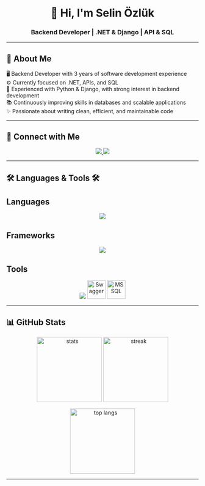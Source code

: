 <h1 align="center">👋 Hi, I'm Selin Özlük</h1>
<h3 align="center">Backend Developer | .NET & Django | API & SQL</h3>

---

## 🚀 About Me  
🖥️ Backend Developer with 3 years of software development experience  
⚙️ Currently focused on .NET, APIs, and SQL  
🐍 Experienced with Python & Django, with strong interest in backend development  
📚 Continuously improving skills in databases and scalable applications  
✨ Passionate about writing clean, efficient, and maintainable code  

---
## 🔗 Connect with Me

<div align="center"> 
  <a href="mailto:selinnozlukk@gmail.com">
    <img src="https://img.shields.io/badge/Gmail-333333?style=for-the-badge&logo=gmail&logoColor=red" />
  </a>
  <a href="https://www.linkedin.com/in/selinozluk/" target="_blank">
    <img src="https://img.shields.io/badge/LinkedIn-0077B5?style=for-the-badge&logo=linkedin&logoColor=white" target="_blank" />
  </a>
</div>

---
## 🛠 Languages & Tools 🛠

## Languages  
<p align="center">
  <img src="https://skillicons.dev/icons?i=cs,python" />
</p>

## Frameworks
<p align="center">
  <img src="https://skillicons.dev/icons?i=dotnet,django" />
</p>

## Tools  
<p align="center">
  <img src="https://skillicons.dev/icons?i=git,github,visualstudio,graphql,vscode,docker,postgres,postman,swagger,mssql,mysql" />
   <img src="https://cdn.jsdelivr.net/gh/devicons/devicon/icons/swagger/swagger-original.svg" 
       alt="Swagger" width="48" height="48"/>
  <img src="https://img.icons8.com/color/48/000000/microsoft-sql-server.png" alt="MSSQL" width="48" height="48"/>
</p>

---

## 📊 GitHub Stats

<p align="center">
  <img height="170" src="https://github-readme-stats.vercel.app/api?username=selinozluk&show_icons=true&theme=tokyonight&hide_border=true" alt="stats" />
  <img height="170" src="https://streak-stats.demolab.com?user=selinozluk&theme=tokyonight&hide_border=true&date_format=j%20M%5B%20Y%5D" alt="streak" />
</p>

<p align="center">
  <img height="170" src="https://github-readme-stats.vercel.app/api/top-langs/?username=selinozluk&layout=compact&theme=tokyonight&hide_border=true&langs_count=6&hide=javascript,html,css,motoko" alt="top langs" />
</p>


---
